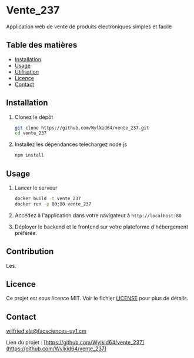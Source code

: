 # Vente_237
Application web de vente de produits electroniques simples et facile

## Table des matières

- [Installation](#installation)
- [Usage](#usage)
- [Utilisation](#utilisation)
- [Licence](#licence)
- [Contact](#contact)

## Installation

1. Clonez le dépôt

    ```bash
    git clone https://github.com/Wylkid64/vente_237.git
    cd vente_237
    ```

2. Installez les dépendances
    telechargez node js
    ```bash
    npm install
    ```
## Usage

1. Lancer le serveur

    ```bash
    docker build -t vente_237
    docker run -p 80:80 vente_237
    ```
3. Accédez à l'application dans votre navigateur à `http://localhost:80`

2. Déployer le backend et le frontend sur votre plateforme d'hébergement préférée.

## Contribution

Les.

## Licence

Ce projet est sous licence MIT. Voir le fichier [LICENSE](LICENSE) pour plus de détails.

## Contact

wilfried.ela@facsciences-uy1.cm

Lien du projet : [https://github.com/Wylkid64/vente_237](https://github.com/Wylkid64/vente_237)
